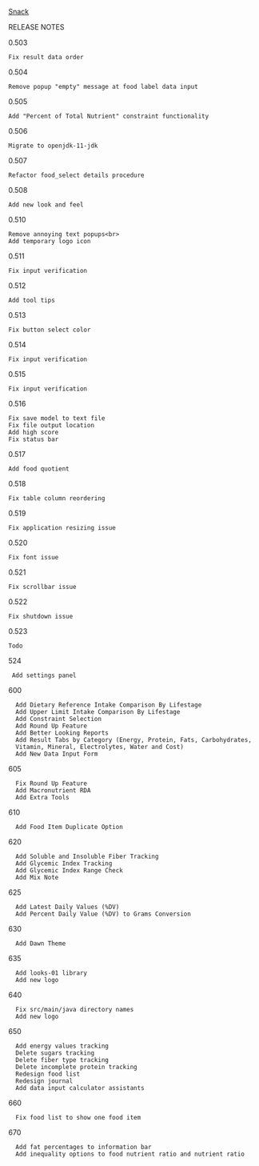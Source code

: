 [Snack](https://xjrga.github.io/snack "Snack: Learning Software for Nutrition")

RELEASE NOTES

0.503

    Fix result data order

0.504

    Remove popup "empty" message at food label data input

0.505

    Add "Percent of Total Nutrient" constraint functionality

0.506

    Migrate to openjdk-11-jdk

0.507

    Refactor food_select details procedure

0.508

    Add new look and feel

0.510

    Remove annoying text popups<br>
    Add temporary logo icon

0.511

    Fix input verification

0.512

    Add tool tips

0.513

    Fix button select color

0.514

    Fix input verification

0.515

    Fix input verification

0.516

    Fix save model to text file
    Fix file output location
    Add high score
    Fix status bar

0.517

    Add food quotient

0.518

    Fix table column reordering

0.519

    Fix application resizing issue
    
0.520

    Fix font issue

0.521

    Fix scrollbar issue

0.522

    Fix shutdown issue
    
0.523

    Todo
   
524

     Add settings panel

600  

      Add Dietary Reference Intake Comparison By Lifestage
      Add Upper Limit Intake Comparison By Lifestage
      Add Constraint Selection
      Add Round Up Feature
      Add Better Looking Reports
      Add Result Tabs by Category (Energy, Protein, Fats, Carbohydrates, 
      Vitamin, Mineral, Electrolytes, Water and Cost)
      Add New Data Input Form
     
605  
        
      Fix Round Up Feature
      Add Macronutrient RDA
      Add Extra Tools

610

      Add Food Item Duplicate Option

620

      Add Soluble and Insoluble Fiber Tracking
      Add Glycemic Index Tracking
      Add Glycemic Index Range Check     
      Add Mix Note

625

      Add Latest Daily Values (%DV)
      Add Percent Daily Value (%DV) to Grams Conversion

630

      Add Dawn Theme

635

      Add looks-01 library
      Add new logo      

640

      Fix src/main/java directory names
      Add new logo
      
650

      Add energy values tracking
      Delete sugars tracking
      Delete fiber type tracking
      Delete incomplete protein tracking
      Redesign food list
      Redesign journal
      Add data input calculator assistants

660

      Fix food list to show one food item

670

      Add fat percentages to information bar
      Add inequality options to food nutrient ratio and nutrient ratio
